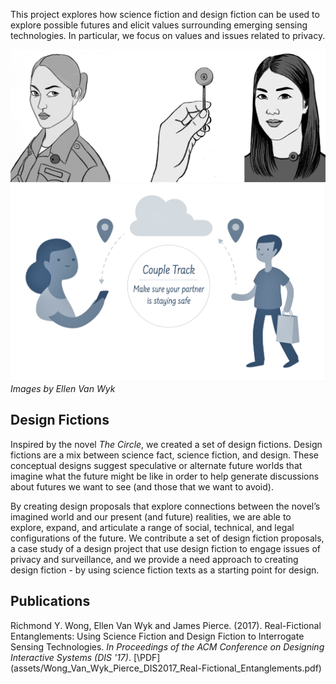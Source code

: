 This project explores how science fiction and design fiction can be used to explore possible futures and elicit values surrounding emerging sensing technologies. In particular, we focus on values and issues related to privacy. 

![sketches of an imagined miniature camera](assets/seechange-amazon-images.png)
![infographic of a fictional tracking technology for couples](assets/coupletrack.png)
*Images by Ellen Van Wyk*

## Design Fictions
Inspired by the novel *The Circle*, we created a set of design fictions. Design fictions are a mix between science fact, science fiction, and design. These conceptual designs suggest speculative or alternate future worlds that imagine what the future might be like in order to help generate discussions about futures we want to see (and those that we want to avoid). 

By creating design proposals that explore connections between the novel’s imagined world and our present (and future) realities, we are able to explore, expand, and articulate a range of social, technical, and legal configurations of the future. We contribute a set of design fiction proposals, a case study of a design project that use design fiction to engage issues of privacy and surveillance, and we provide a need approach to creating design fiction - by using science fiction texts as a starting point for design. 

## Publications
Richmond Y. Wong, Ellen Van Wyk and James Pierce. (2017). Real-Fictional Entanglements: Using Science Fiction and Design Fiction to Interrogate Sensing Technologies. *In Proceedings of the ACM Conference on Designing Interactive Systems (DIS '17)*.  [\PDF\](assets/Wong_Van_Wyk_Pierce_DIS2017_Real-Fictional_Entanglements.pdf)

